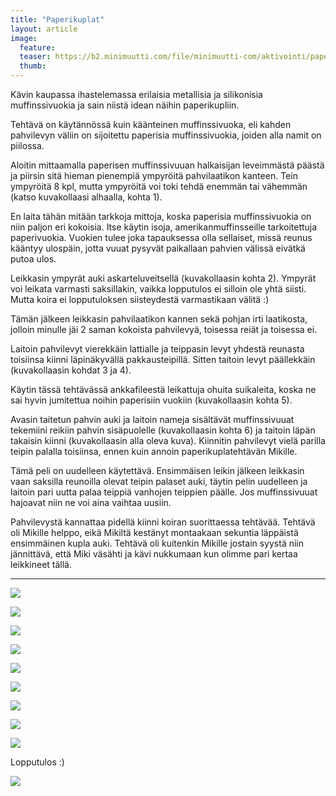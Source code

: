 ```yaml
---
title: "Paperikuplat"
layout: article
image:
  feature:
  teaser: https://b2.minimuutti.com/file/minimuutti-com/aktivointi/paperikuplat/DS04272_-245px.jpg
  thumb:
---
```


Kävin kaupassa ihastelemassa erilaisia metallisia ja silikonisia muffinssivuokia ja sain niistä idean näihin paperikupliin.

Tehtävä on käytännössä kuin käänteinen muffinssivuoka, eli kahden pahvilevyn väliin on sijoitettu paperisia muffinssivuokia, joiden alla namit on piilossa.

Aloitin mittaamalla paperisen muffinssivuuan halkaisijan leveimmästä päästä ja piirsin sitä hieman pienempiä ympyröitä pahvilaatikon kanteen. Tein ympyröitä 8 kpl, mutta ympyröitä voi toki tehdä enemmän tai vähemmän (katso kuvakollaasi alhaalla, kohta 1).

En laita tähän mitään tarkkoja mittoja, koska paperisia muffinssivuokia on niin paljon eri kokoisia. Itse käytin isoja, amerikanmuffinsseille tarkoitettuja paperivuokia. Vuokien tulee joka tapauksessa olla sellaiset, missä reunus kääntyy ulospäin, jotta vuuat pysyvät paikallaan pahvien välissä eivätkä putoa ulos.

Leikkasin ympyrät auki askarteluveitsellä (kuvakollaasin kohta 2). Ympyrät voi leikata varmasti saksillakin, vaikka lopputulos ei silloin ole yhtä siisti. Mutta koira ei lopputuloksen siisteydestä varmastikaan välitä :)

Tämän jälkeen leikkasin pahvilaatikon kannen sekä pohjan irti laatikosta, jolloin minulle jäi 2 saman kokoista pahvilevyä, toisessa reiät ja toisessa ei.

Laitoin pahvilevyt vierekkäin lattialle ja teippasin levyt yhdestä reunasta toisiinsa kiinni läpinäkyvällä pakkausteipillä. Sitten taitoin levyt päällekkäin (kuvakollaasin kohdat 3 ja 4).

Käytin tässä tehtävässä ankkafileestä leikattuja ohuita suikaleita, koska ne sai hyvin jumitettua noihin paperisiin vuokiin (kuvakollaasin kohta 5).

Avasin taitetun pahvin auki ja laitoin nameja sisältävät muffinssivuuat tekemiini reikiin pahvin sisäpuolelle (kuvakollaasin kohta 6) ja taitoin läpän takaisin kiinni (kuvakollaasin alla oleva kuva). Kiinnitin pahvilevyt vielä parilla teipin palalla toisiinsa, ennen kuin annoin paperikuplatehtävän Mikille.

Tämä peli on uudelleen käytettävä. Ensimmäisen leikin jälkeen leikkasin vaan saksilla reunoilla olevat teipin palaset auki, täytin pelin uudelleen ja laitoin pari uutta palaa teippiä vanhojen teippien päälle. Jos muffinssivuuat hajoavat niin ne voi aina vaihtaa uusiin.

Pahvilevystä kannattaa pidellä kiinni koiran suorittaessa tehtävää. Tehtävä oli Mikille helppo, eikä Mikiltä kestänyt montaakaan sekuntia läppäistä ensimmäinen kupla auki. Tehtävä oli kuitenkin Mikille jostain syystä niin jännittävä, että Miki väsähti ja kävi nukkumaan kun olimme pari kertaa leikkineet tällä.

---

![](https://b2.minimuutti.com/file/minimuutti-com/aktivointi/paperikuplat/DS04270-800px.jpg)

![](https://b2.minimuutti.com/file/minimuutti-com/aktivointi/paperikuplat/DS04272_-800px.jpg)

![](https://b2.minimuutti.com/file/minimuutti-com/aktivointi/paperikuplat/DS04286-800px.jpg)

![](https://b2.minimuutti.com/file/minimuutti-com/aktivointi/paperikuplat/DS04288-800px.jpg)

![](https://b2.minimuutti.com/file/minimuutti-com/aktivointi/paperikuplat/DS04295-800px.jpg)

![](https://b2.minimuutti.com/file/minimuutti-com/aktivointi/paperikuplat/DS04296-800px.jpg)

![](https://b2.minimuutti.com/file/minimuutti-com/aktivointi/paperikuplat/DS04345-800px.jpg)

![](https://b2.minimuutti.com/file/minimuutti-com/aktivointi/paperikuplat/Kollaasi_paperikuplat-800px.jpg)

![](https://b2.minimuutti.com/file/minimuutti-com/aktivointi/paperikuplat/DS04264-800px.jpg)

Lopputulos :)

![](https://b2.minimuutti.com/file/minimuutti-com/aktivointi/paperikuplat/DS04390-800px.jpg)
